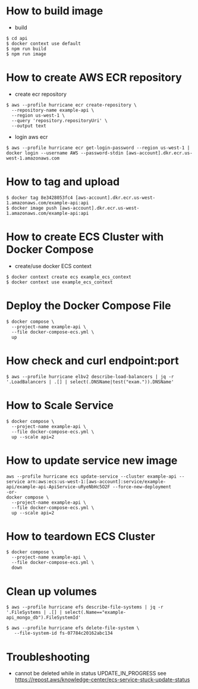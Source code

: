 # How to build image
- build
```
$ cd api
$ docker context use default
$ npm run build
$ npm run image
```
# How to create AWS ECR repository
- create ecr repository
```
$ aws --profile hurricane ecr create-repository \
  --repository-name example-api \
  --region us-west-1 \
  --query 'repository.repositoryUri' \
  --output text
```
- login aws ecr
```
$ aws --profile hurricane ecr get-login-password --region us-west-1 | docker login --username AWS --password-stdin [aws-account].dkr.ecr.us-west-1.amazonaws.com
```
# How to tag and upload
```
$ docker tag 8e3428053fc4 [aws-account].dkr.ecr.us-west-1.amazonaws.com/example-api:api
$ docker image push [aws-account].dkr.ecr.us-west-1.amazonaws.com/example-api:api
```
# How to create ECS Cluster with Docker Compose
- create/use docker ECS context
```
$ docker context create ecs example_ecs_context
$ docker context use example_ecs_context
```
# Deploy the Docker Compose File
```
$ docker compose \
  --project-name example-api \
  --file docker-compose-ecs.yml \
  up
```
# How check and curl endpoint:port
```
$ aws --profile hurricane elbv2 describe-load-balancers | jq -r '.LoadBalancers | .[] | select(.DNSName|test("exam.")).DNSName'
```
# How to Scale Service
```
$ docker compose \
  --project-name example-api \
  --file docker-compose-ecs.yml \
  up --scale api=2
```
# How to update service new image
```
aws --profile hurricane ecs update-service --cluster example-api --service arn:aws:ecs:us-west-1:[aws-account]:service/example-api/example-api-ApiService-uRyeNbHc5O2F --force-new-deployment
-or-
docker compose \
  --project-name example-api \
  --file docker-compose-ecs.yml \
  up --scale api=2
```
# How to teardown ECS Cluster
```
$ docker compose \
  --project-name example-api \
  --file docker-compose-ecs.yml \
  down
```

# Clean up volumes
```
$ aws --profile hurricane efs describe-file-systems | jq -r '.FileSystems | .[] | select(.Name=="example-api_mongo_db").FileSystemId'

$ aws --profile hurricane efs delete-file-system \
   --file-system-id fs-07784c20162abc134
```

# Troubleshooting
- cannot be deleted while in status UPDATE_IN_PROGRESS
see https://repost.aws/knowledge-center/ecs-service-stuck-update-status